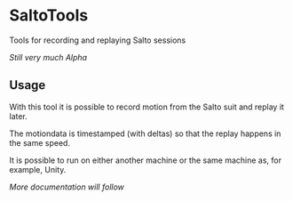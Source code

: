 # SaltoTools
Tools for recording and replaying Salto sessions

*Still very much Alpha*

## Usage
With this tool it is possible to record motion from the Salto suit and replay it later.

The motiondata is timestamped (with deltas) so that the replay happens in the same speed.

It is possible to run on either another machine or the same machine as, for example, Unity.


_More documentation will follow_
